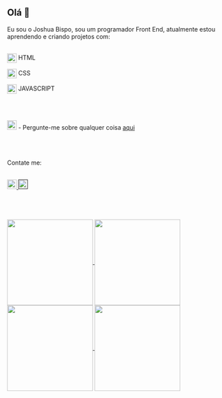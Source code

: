 ## Olá 👋

Eu sou o Joshua Bispo, sou um programador Front End, atualmente estou aprendendo e criando projetos com:
<br>
<br>

<p>
<img align="center" alt="icon Html" width="22px" src="https://icomoon.io/app/icomoon-lib/icons4acad3d/4/364.svg"/>    HTML
</p>

<p>
<img align="center" alt="icon Css" width="22px" src="https://icomoon.io/app/icomoon-lib/icons4acad3d/4/171.svg"/>    CSS
</p>

<p>
<img align="center" alt="icon Java Script" width="22px" src="https://icomoon.io/app/icomoon-lib/icons4acad3d/4/404.svg"/>    JAVASCRIPT
</p>
<br>
<br>

<img alt="icon Mensagem" width="22px" src="https://icomoon.io/app/icomoon-lib/icons4acad3d/21/73.svg"/>  -  Pergunte-me sobre qualquer coisa [aqui](https://www.instagram.com/joshuabrgs_)
<br>
<br>
<br>
<br>

Contate me: 
<br>
<br>

<a href="https://www.instagram.com/joshuabrgs_/">
<img alt="icon Instagram" width="22px" src="https://icomoon.io/app/icomoon-lib/icons4acad3d/4/387.svg"/>
</a>

<a href="">
<img alt="icon Linkedin" width="22px" src="https://icomoon.io/app/icomoon-lib/icons4acad3d/4/456.svg"/>
</a>
<br>
<br>
<br>
<br>
<br>

<a href="https://github.com/anuraghazra/github-readme-stats#gh-dark-mode-only">
  <img height=200 align="center" src="https://github-readme-stats.vercel.app/api?username=joshuabispo&show_icons=true&theme=gotham#gh-dark-mode-only" />
</a>

<a href="https://github.com/anuraghazra/github-readme-stats#gh-light-mode-only">
  <img height=200 align="center" src="https://github-readme-stats.vercel.app/api?username=joshuabispo&show_icons=true&theme=catppuccin_latte#gh-light-mode-only" />
</a>

<a href="https://github.com/anuraghazra/github-readme-stats#gh-dark-mode-only">
  <img height=200 align="center" src="https://github-readme-stats.vercel.app/api/top-langs?username=joshuabispo&layout=compact&langs_count=8&card_width=320&theme=gotham#gh-dark-mode-only" />
</a>

<a href="https://github.com/anuraghazra/github-readme-stats#gh-light-mode-only">
  <img height=200 align="center" src="https://github-readme-stats.vercel.app/api/top-langs/?username=joshuabispo&layout=compact&langs_count=8&card_width=320&theme=catppuccin_latte#gh-light-mode-only" />
</a>
